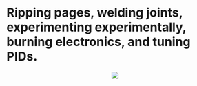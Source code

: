 # Ripping pages, welding joints, experimenting experimentally, burning electronics, and tuning PIDs.

<p align="center">
    <img src="https://skillicons.dev/icons?i=git,kubernetes,docker,c,vim" />
</p>
